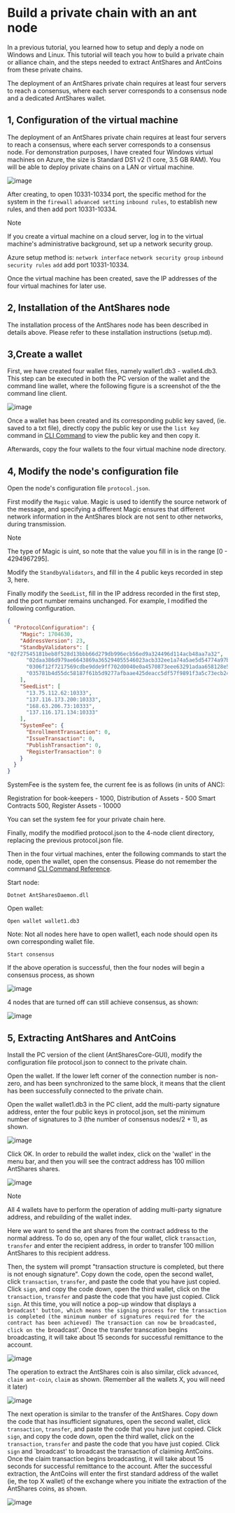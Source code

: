 # Build a private chain with an ant node

In a previous tutorial, you learned how to setup and deply a node on Windows and Linux. This tutorial will teach you how to build a private chain or alliance chain, and the steps needed to extract AntShares and AntCoins from these private chains. 

The deployment of an AntShares private chain requires at least four servers to reach a consensus, where each server corresponds to a consensus node and a dedicated AntShares wallet.

## 1, Configuration of the virtual machine

The deployment of an AntShares private chain requires at least four servers to reach a consensus, where each server corresponds to a consensus node. For demonstration purposes, I have created four Windows virtual machines on Azure, the size is Standard DS1 v2 (1 core, 3.5 GB RAM). You will be able to deploy private chains on a LAN or virtual machine.

![image](http://docs.antshares.org/images/2017-05-17_15-18-43.jpg)

After creating, to open 10331-10334 port, the specific method for the system in the `firewall` `advanced setting` `inbound rules`, to establish new rules, and then add port 10331-10334.

> [!Note]
> If you create a virtual machine on a cloud server, log in to the virtual machine's administrative background, set up a network security group.
>
> Azure setup method is: `network interface` `network security group` `inbound security rules` `add` add port 10331-10334.

Once the virtual machine has been created, save the IP addresses of the four virtual machines for later use.

## 2, Installation of the AntShares node

The installation process of the AntShares node has been described in details above. Please refer to these installation instructions (setup.md).

## 3,Create a wallet

First, we have created four wallet files, namely wallet1.db3 - wallet4.db3. This step can be executed in both the PC version of the wallet and the command line wallet, where the following figure is a screenshot of the the command line client.

![image](http://docs.antshares.org/images/2017-05-17_11-17-30.jpg)

Once a wallet has been created and its corresponding public key saved, (ie. saved to a txt file), directly copy the public key or use the `list key` command in [CLI Command](cli.md) to view the public key and then copy it.

Afterwards, copy the four wallets to the four virtual machine node directory.

## 4, Modify the node's configuration file

Open the node's configuration file `protocol.json`.

First modify the `Magic` value. Magic is used to identify the source network of the message, and specifying a different Magic ensures that different network information in the AntShares block are not sent to other networks, during transmission.

> [!Note]
> The type of Magic is uint, so note that the value you fill in is in the range [0 - 4294967295].

Modify the `StandbyValidators`, and fill in the 4 public keys recorded in step 3, here.

Finally modify the `SeedList`, fill in the IP address recorded in the first step, and the port number remains unchanged. For example, I modified the following configuration.

```json
{
  "ProtocolConfiguration": {
    "Magic": 1704630,
    "AddressVersion": 23,
    "StandbyValidators": [
"02f27545181beb8f528d13bbb66d279db996ecb56ed9a324496d114acb48aa7a32",
      "02daa386d979ae6643869a365294055546023acb332ee1a74a5ae5d54774a97bac",
      "0306f12f7217569cdbe9dde9ff702d0040e0a4570873eee63291adaa658128e55c",
      "035781b4d55dc58187f61b5d9277afbaae425deacc5df57f9891f3a5c73ecb24df"
    ],
    "SeedList": [
      "13.75.112.62:10333",
      "137.116.173.200:10333",
      "168.63.206.73:10333",
      "137.116.171.134:10333"
    ],
    "SystemFee": {
      "EnrollmentTransaction": 0,
      "IssueTransaction": 0,
      "PublishTransaction": 0,
      "RegisterTransaction": 0
    }
  }
}
```

SystemFee is the system fee, the current fee is as follows (in units of ANC):

Registration for book-keepers - 1000, Distribution of Assets - 500 Smart Contracts 500, Register Assets - 10000

You can set the system fee for your private chain here.

Finally, modify the modified protocol.json to the 4-node client directory, replacing the previous protocol.json file.

Then in the four virtual machines, enter the following commands to start the node, open the wallet, open the consensus. Please do not remember the command [CLI Command Reference](cli.md).

Start node:

`Dotnet AntSharesDaemon.dll`

Open wallet:

`Open wallet wallet1.db3`

Note: Not all nodes here have to open wallet1, each node should open its own corresponding wallet file.

`Start consensus`

If the above operation is successful, then the four nodes will begin a consensus process, as shown

![image](http://docs.antshares.org/images/2017-05-17_14-58-10.jpg)

4 nodes that are turned off can still achieve consensus, as shown:

![image](http://docs.antshares.org/images/2017-05-17_14-57-51.jpg)



## 5, Extracting AntShares and AntCoins

Install the PC version of the client (AntSharesCore-GUI), modify the configuration file protocol.json to connect to the private chain.

Open the wallet. If the lower left corner of the connection number is non-zero, and has been synchronized to the same block, it means that the client has been successfully connected to the private chain.

Open the wallet wallet1.db3 in the PC client, add the multi-party signature address, enter the four public keys in protocol.json, set the minimum number of signatures to 3 (the number of consensus nodes/2 + 1), as shown.

![image](http://docs.antshares.org/images/2017-05-17_15-08-39.jpg)

Click OK. In order to rebuild the wallet index, click on the 'wallet' in the menu bar, and then you will see the contract address has 100 million AntShares shares.

![image](http://docs.antshares.org/images/2017-05-17_15-10-14.jpg)

> [!Note]
> All 4 wallets have to perform the operation of adding multi-party signature address, and rebuilding of the wallet index.

Here we want to send the ant shares from the contract address to the normal address. To do so, open any of the four wallet, click `transaction`, `transfer` and enter the recipient address, in order to transfer 100 million AntShares to this recipient address.

Then, the system will prompt "transaction structure is completed, but there is not enough signature". Copy down the code, open the second wallet, click `transaction`, `transfer`, and paste the code that you have just copied. Click `sign`, and copy the code down, open the third wallet, click on the `transaction`, `transfer` and paste the code that you have just copied. Click `sign`. At this time, you will notice a pop-up window that displays a `broadcast' button, which means the signing process for the transaction is completed (the minimum number of signatures required for the contract has been achieved) The transaction can now be broadcasted, click on the `broadcast'. Once the transfer transcation begins broadcasting, it will take about 15 seconds for successful remittance to the account.

![image](http://docs.antshares.org/images/2017-05-17_15-12-50.jpg)

The operation to extract the AntShares coin is also similar, click `advanced`, `claim ant-coin`, `claim` as shown. (Remember all the wallets X, you will need it later)

![image](http://docs.antshares.org/images/2017-05-17_15-13-29.jpg)

The next operation is similar to the transfer of the AntShares. Copy down the code that has insufficient signatures, open the second wallet, click `transaction`, `transfer`, and paste the code that you have just copied. Click `sign`, and copy the code down, open the third wallet, click on the `transaction`, `transfer` and paste the code that you have just copied. Click `sign` and `broadcast' to broadcast the transaction of claiming AntCoins. Once the claim transaction begins broadcasting, it will take about 15 seconds for successful remittance to the account.
After the successful extraction, the AntCoins will enter the first standard address of the wallet (ie, the top X wallet) of the exchange where you initiate the extraction of the AntShares coins, as shown.

![image](http://docs.antshares.org/images/2017-05-17_15-15-45.jpg)
